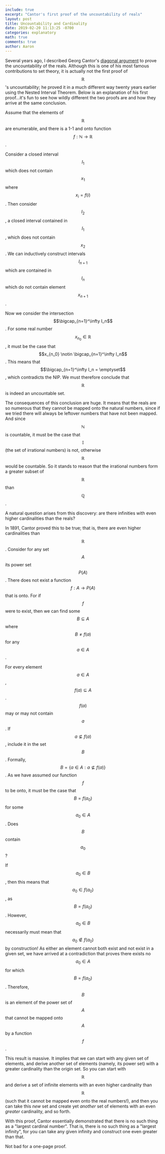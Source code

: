 ```yaml
---
include: true
excerpt: "Cantor's first proof of the uncountability of reals"
layout: post
title: Uncountability and Cardinality 
date: 2019-02-20 11:13:25 -0700
categories: explanatory 
math: true
comments: true
author: Aaron
---
```



Several years ago, I described Georg Cantor's [diagonal argument](https://aaroncheng.me/explanatory/2016/08/02/cantors-diagonal-argument.html) to prove the uncountability of the reals. Although this is one of his most famous contributions to set theory, it is actually not the first proof of $$\mathbb{R}$$'s uncountability; he proved it in a much different way twenty years earlier using the Nested Interval Theorem. Below is an explanation of his first proof...it's fun to see how wildly different the two proofs are and how they arrive at the same conclusion.  

Assume that the elements of $$\mathbb{R}$$ are enumerable, and there is a 1-1 and onto function $$f: \mathbb{N}\rightarrow\mathbb{R}$$.  

Consider a closed interval $$I_1$$ which does not contain $$x_1$$ where $$x_i=f(i)$$. Then consider $$I_2$$, a closed interval contained in $$I_1$$, which does not contain $$x_2$$. We can inductively construct intervals $$I_{n+1}$$ which are contained in $$I_n$$ which do not contain element $$x_{n+1}$$.  

Now we consider the intersection $$\bigcap_{n=1}^\infty I_n$$. For some real number $$x_{n_0} \in \mathbb{R}$$, it must be the case that $$x_{n_0} \notin \bigcap_{n=1}^\infty I_n$$. This means that $$\bigcap_{n=1}^\infty I_n = \emptyset$$, which contradicts the NIP. We must therefore conclude that $$\mathbb{R}$$ is indeed an uncountable set.  

The consequences of this conclusion are huge. It means that the reals are so numerous that they cannot be mapped onto the natural numbers, since if we tried there will always be leftover numbers that have not been mapped. And since $$\mathbb{N}$$ is countable, it must be the case that $$\mathbb{I}$$ (the set of irrational numbers) is not, otherwise $$\mathbb{R}$$ would be countable. So it stands to reason that the irrational numbers form a greater subset of $$\mathbb{R}$$ than $$\mathbb{Q}$$.  

A natural question arises from this discovery: are there infinities with even higher cardinalities than the reals?  

In 1891, Cantor proved this to be true; that is, there are even higher cardinalities than $$\mathbb{R}$$. Consider for any set $$A$$ its power set $$P(A)$$. There does not exist a function $$f: A\rightarrow P(A)$$ that is onto. For if $$f$$ were to exist, then we can find some $$B\subseteq A$$ where $$B\neq f(a)$$ for any $$a\in A$$.  

For every element $$a\in A$$, $$f(a)\subseteq A$$. $$f(a)$$ may or may not contain $$a$$. If $$a\nsubseteq f(a)$$, include it in the set $$B$$. Formally, $$B=\left\{ a\in A : a\nsubseteq f(a) \right\}$$. As we have assumed our function $$f$$ to be onto, it must be the case that $$B=f(a_0)$$ for some $$a_0\in A$$. Does $$B$$ contain $$a_0$$?  

If $$a_0\in B$$, then this means that $$a_0\in f(a_0)$$, as $$B=f(a_0)$$. However, $$a_0\in B$$ necessarily must mean that $$a_0\notin f(a_0)$$ by construction! As either an element cannot both exist and not exist in a given set, we have arrived at a contradiction that proves there exists no $$a_0\in A$$ for which $$B=f(a_0)$$. Therefore, $$B$$ is an element of the power set of $$A$$ that cannot be mapped onto $$A$$ by a function $$f$$.  

This result is massive. It implies that we can start with any given set of elements, and derive another set of elements (namely, its power set) with a greater cardinality than the origin set. So you can start with $$\mathbb{R}$$ and derive a set of infinite elements with an even higher cardinality than $$\mathbb{R}$$ (such that it cannot be mapped even onto the real numbers!), and then you can take this *new* set and create yet *another* set of elements with an even *greater* cardinality, and so forth.  

With this proof, Cantor essentially demonstrated that there is no such thing as a "largest cardinal number". That is, there is no such thing as a "largest infinity", for you can take any given infinity and construct one even greater than that.  

Not bad for a one-page proof.